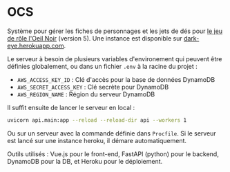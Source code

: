 # OCS

Système pour gérer les fiches de personnages et les jets de dés pour [le jeu de rôle l'Oeil Noir](https://fr.wikipedia.org/wiki/L%27%C5%92il_noir) (version 5). Une instance est disponible sur [dark-eye.herokuapp.com](dark-eye.herokuapp.com).

Le serveur à besoin de plusieurs variables d'environement qui peuvent être définies globalement, ou dans un fichier `.env` à la racine du projet :
- `AWS_ACCESS_KEY_ID` : Clé d'accès pour la base de données DynamoDB
- `AWS_SECRET_ACCESS_KEY` : Clé secrète pour DynamoDB
- `AWS_REGION_NAME` : Région du serveur DynamoDB

Il suffit ensuite de lancer le serveur en local :

```bash
uvicorn api.main:app --reload --reload-dir api --workers 1
```

Ou sur un serveur avec la commande définie dans `Procfile`. Si le serveur est lancé sur une instance heroku, il démare automatiquement.

Outils utilisés : Vue.js pour le front-end, FastAPI (python) pour le backend, DynamoDB pour la DB, et Heroku pour le déploiement.
